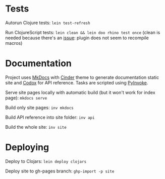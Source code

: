 # Tests

Autorun Clojure tests: `lein test-refresh`

Run ClojureScript tests: `lein clean && lein doo rhino test once`
(clean is needed because there's an [issue](https://github.com/bensu/doo/issues/51): plugin does not seem to recompile macros)

# Documentation

Project uses [MkDocs](http://www.mkdocs.org/) with [Cinder](https://github.com/chrissimpkins/cinder) theme to generate documentation static site and 
[Codox](https://github.com/weavejester/codox) for API reference.
Tasks are scripted using [PyInvoke](http://www.pyinvoke.org/).

Serve site pages locally with automatic build (but it won't work for index page): `mkdocs serve`

Build only site pages: `inv mkdocs`

Build API reference into site folder: `inv api`

Build the whole site: `inv site`

# Deploying

Deploy to Clojars: `lein deploy clojars`

Deploy site to gh-pages branch: `ghp-import -p site`